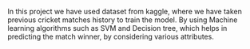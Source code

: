 In this project we have used dataset from kaggle, where we have taken previous cricket matches history to train the model. 
By using Machine learning algorithms such as SVM and Decision tree, which helps in predicting the match winner, by considering various attributes.
